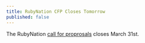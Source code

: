 ```yaml
---
title: RubyNation CFP Closes Tomorrow
published: false
---
```


The RubyNation [call for proprosals][cfp] closes March 31st.

[cfp]: LINK
